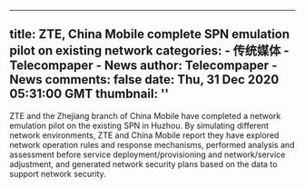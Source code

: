 
---
title: ZTE, China Mobile complete SPN emulation pilot on existing network
categories: 
    - 传统媒体
    - Telecompaper - News
author: Telecompaper - News
comments: false
date: Thu, 31 Dec 2020 05:31:00 GMT
thumbnail: ''
---

<div>   
ZTE and the Zhejiang branch of China Mobile have completed a network emulation pilot on the existing SPN in Huzhou. By simulating different network environments, ZTE and China Mobile report they have explored network operation rules and response mechanisms, performed analysis and assessment before service deployment/provisioning and network/service adjustment, and generated network security plans based on the  data to support network security.
      
</div>
            